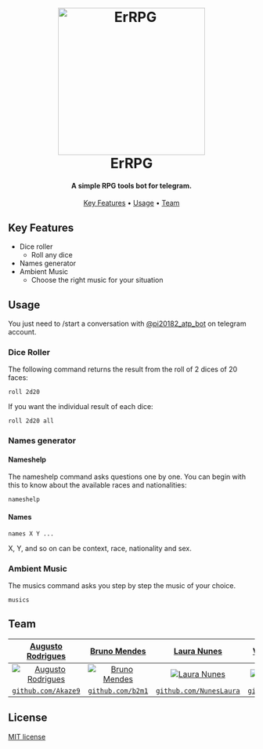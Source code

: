 <h1 align="center">
  <br>
  <a href="https://t.me/pi20182_atp_bot"><img src="https://i.imgur.com/JZVXFnZ.png" alt="ErRPG" width="300"></a>
  <br>
  ErRPG
  <br>
</h1>
<h4 align="center">A simple RPG tools bot for telegram.</h4>

<p align="center">
  <a href="#key-features">Key Features</a> •
  <a href="#usage">Usage</a> •
<!--  <a href="#run-your-own-rpg-bot">Run your own RPG bot</a> • -->
  <a href="#team">Team</a>
  
</p>

## Key Features

* Dice roller
  - Roll any dice
* Names generator
* Ambient Music
  - Choose the right music for your situation
   
## Usage

You just need to /start a conversation with [@pi20182_atp_bot](https://t.me/pi20182_atp_bot) on telegram account.

### Dice Roller

The following command returns the result from the roll of 2 dices of 20 faces:

```
roll 2d20
```
If you want the individual result of each dice:

```
roll 2d20 all
```

### Names generator

#### Nameshelp

The nameshelp command asks questions one by one. You can begin with this to know about the available races and nationalities:

```
nameshelp
```
  
#### Names

```
names X Y ...
```
X, Y, and so on can be context, race, nationality and sex. 

### Ambient Music

The musics command asks you step by step the music of your choice.
```
musics
```


<!--
## Run your own RPG bot
Firstly, you'll need to have [Errbot](http://errbot.io/en/latest/user_guide/setup.html) installed on your machine...
-->
## Team

| <a href="https://github.com/Akaze9" target="_blank">**Augusto Rodrigues**</a> | <a href="https://github.com/Akaze9" target="_blank">**Bruno Mendes**</a> | <a href="https://github.com/NunesLaura" target="_blank">**Laura Nunes**</a> | <a href="https://github.com/damasion" target="_blank">**Vinicius Damasio**</a> |
| :---: |:---:| :---:| :---:|
| [![Augusto Rodrigues](https://avatars1.githubusercontent.com/u/39605868?&v=4?s=200)](https://github.com/Akaze9)    | [![Bruno Mendes](https://avatars1.githubusercontent.com/u/44903538?v=4&s=200)](https://github.com/b2m1) | [![Laura Nunes](https://avatars1.githubusercontent.com/u/45634450?&v=4?s=200)](https://github.com/NunesLaura)  | [![Vinicius Damasio](https://avatars3.githubusercontent.com/u/45634335?v=4?s=200)](https://github.com/damasion)  |
| <a href="https://github.com/Akaze9" target="_blank">`github.com/Akaze9`</a> | <a href="https://github.com/b2m1" target="_blank">`github.com/b2m1`</a> | <a href="https://github.com/NunesLaura" target="_blank">`github.com/NunesLaura`</a> | <a href="https://github.com/damasion" target="_blank">`github.com/damasion`</a> |


## License

[MIT license](https://github.com/Akaze9/errpg/blob/master/LICENSE)
